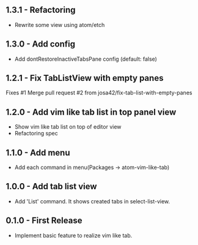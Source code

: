 ## 1.3.1 -  Refactoring
* Rewrite some view using atom/etch

## 1.3.0 -  Add config
* Add dontRestoreInactiveTabsPane config (default: false)

## 1.2.1 - Fix TabListView with empty panes
Fixes #1
Merge pull request #2 from josa42/fix-tab-list-with-empty-panes

## 1.2.0 - Add vim like tab list in top panel view
* Show vim like tab list on top of editor view
* Refactoring spec

## 1.1.0 - Add menu
* Add each command in menu(Packages -> atom-vim-like-tab)

## 1.0.0 - Add tab list view
* Add 'List' command. It shows created tabs in select-list-view.

## 0.1.0 - First Release
* Implement basic feature to realize vim like tab.

